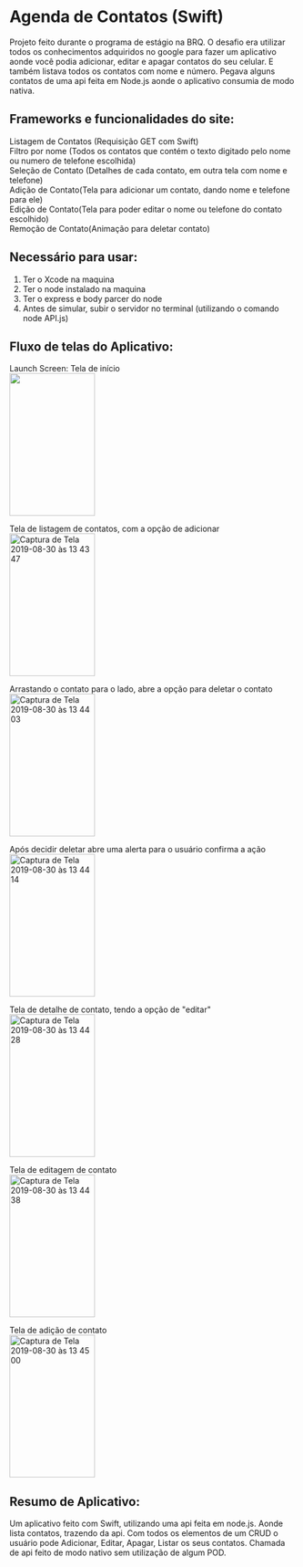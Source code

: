 # Agenda de Contatos (Swift)
Projeto feito durante o programa de estágio na BRQ. O desafio era utilizar todos os conhecimentos adquiridos no google para fazer um aplicativo aonde você podia adicionar, editar e apagar contatos do seu celular. E também listava todos os contatos com nome e número. Pegava alguns contatos de uma api feita em Node.js aonde o aplicativo consumia de modo nativa.

## Frameworks e funcionalidades do site:
Listagem de Contatos (Requisição GET com Swift)<br>
Filtro por nome (Todos os contatos que contém o texto digitado pelo nome ou numero de telefone escolhida)<br>
Seleção de Contato (Detalhes de cada contato, em outra tela com nome e telefone)<br>
Adição de Contato(Tela para adicionar um contato, dando nome e telefone para ele)<br>
Edição de Contato(Tela para poder editar o nome ou telefone do contato escolhido)<br>
Remoção de Contato(Animação para deletar contato)

## Necessário para usar:
<ol>
  <li>Ter o Xcode na maquina </li>
  <li>Ter o node instalado na maquina </li>
  <li>Ter o express e body parcer do node </li>
  <li>Antes de simular, subir o servidor no terminal (utilizando o comando node API.js)</li>
 </ol>

## Fluxo de telas do Aplicativo:
<div> Launch Screen: Tela de início <br> 
<img src="https://user-images.githubusercontent.com/42249434/64039218-7eef6e00-cb30-11e9-8223-ebc3348c5ec0.png" width="150" height="250"> 
</div> 
<p> Tela de listagem de contatos, com a opção de adicionar <br>   <img width="150" height="250" alt="Captura de Tela 2019-08-30 às 13 43 47" src="https://user-images.githubusercontent.com/42249434/64039586-59169900-cb31-11e9-93d7-2a487192a1c1.png"> </p> 
<p>  Arrastando o contato para o lado, abre a opção para deletar o contato <br> 
<img width="150" height="250" alt="Captura de Tela 2019-08-30 às 13 44 03" src="https://user-images.githubusercontent.com/42249434/64039647-7ba8b200-cb31-11e9-9e54-c710e17d78ad.png"> 
</p>
<p> Após decidir deletar abre uma alerta para o usuário confirma a ação <br> 
<img width="150" height="250" alt="Captura de Tela 2019-08-30 às 13 44 14" src="https://user-images.githubusercontent.com/42249434/64039877-11444180-cb32-11e9-9632-a42cc73a0b89.png"> 
</p>
<p> Tela de detalhe de contato, tendo a opção de "editar"  <br> 
  <img width="150" height="250" alt="Captura de Tela 2019-08-30 às 13 44 28" src="https://user-images.githubusercontent.com/42249434/64039911-2de07980-cb32-11e9-897a-f7a5edea4a65.png"> 
</p>
<p> Tela de editagem de contato <br> 
<img width="150" height="250" alt="Captura de Tela 2019-08-30 às 13 44 38" src="https://user-images.githubusercontent.com/42249434/64039971-48b2ee00-cb32-11e9-87d9-4e9989758386.png">
</p>
<p> Tela de adição de contato <br>
<img width="150" height="250" alt="Captura de Tela 2019-08-30 às 13 45 00" src="https://user-images.githubusercontent.com/42249434/64040025-697b4380-cb32-11e9-8ca1-186d673e8acd.png"> 
</p>

## Resumo de Aplicativo:
Um aplicativo feito com Swift, utilizando uma api feita em node.js. Aonde lista contatos, trazendo da api. Com todos os elementos de um CRUD o usuário pode Adicionar, Editar, Apagar, Listar os seus contatos. Chamada de api feito de modo nativo sem utilização de algum POD.





